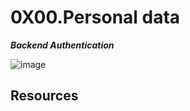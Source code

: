 # 0X00.Personal data

***Backend Authentication***

![image](./5c48d4f6d4dd8081eb48.png.crdownload)

## Resources

